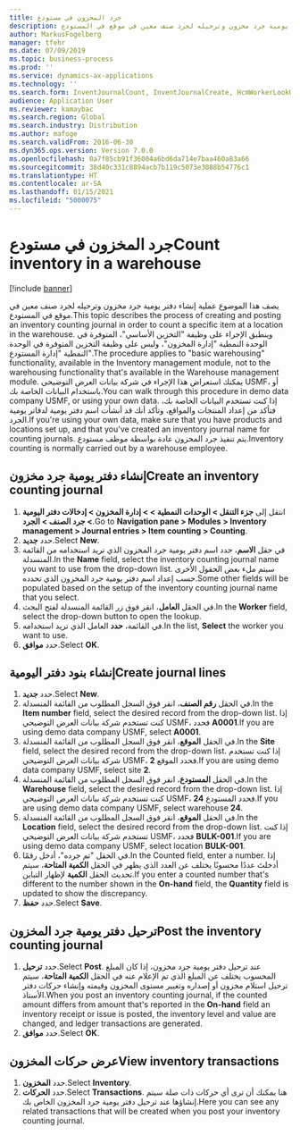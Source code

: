 ```yaml
---
title: جرد المخزون في مستودع
description: يصف هذا الموضوع عملية إنشاء دفتر يومية جرد مخزون وترحيله لجرد صنف معين في موقع في المستودع.
author: MarkusFogelberg
manager: tfehr
ms.date: 07/09/2019
ms.topic: business-process
ms.prod: ''
ms.service: dynamics-ax-applications
ms.technology: ''
ms.search.form: InventJournalCount, InventJournalCreate, HcmWorkerLookUp, InventItemIdLookupSimple, InventLocationIdLookup, WMSLocationIdLookup, InventTrans
audience: Application User
ms.reviewer: kamaybac
ms.search.region: Global
ms.search.industry: Distribution
ms.author: mafoge
ms.search.validFrom: 2016-06-30
ms.dyn365.ops.version: Version 7.0.0
ms.openlocfilehash: 0a7f85cb91f36004a6bd6da714e7baa460a83a66
ms.sourcegitcommit: 38d40c331c8894acb7b119c5073e3088b54776c1
ms.translationtype: HT
ms.contentlocale: ar-SA
ms.lasthandoff: 01/15/2021
ms.locfileid: "5000075"
---
```

# <a name="count-inventory-in-a-warehouse"></a><span data-ttu-id="68c6a-103">جرد المخزون في مستودع</span><span class="sxs-lookup"><span data-stu-id="68c6a-103">Count inventory in a warehouse</span></span>

[!include [banner](../../includes/banner.md)]

<span data-ttu-id="68c6a-104">يصف هذا الموضوع عملية إنشاء دفتر يومية جرد مخزون وترحيله لجرد صنف معين في موقع في المستودع.</span><span class="sxs-lookup"><span data-stu-id="68c6a-104">This topic describes the process of creating and posting an inventory counting journal in order to count a specific item at a location in the warehouse.</span></span> <span data-ttu-id="68c6a-105">وينطبق الإجراء على وظيفة "التخزين الأساسي"، المتوفرة في الوحدة النمطية "إدارة المخزون"، وليس على وظيفة التخزين المتوفرة في الوحدة النمطية "إدارة المستودع".</span><span class="sxs-lookup"><span data-stu-id="68c6a-105">The procedure applies to "basic warehousing" functionality, available in the Inventory management module, not to the warehousing functionality that's available in the Warehouse management module.</span></span> <span data-ttu-id="68c6a-106">يمكنك استعراض هذا الإجراء في شركة بيانات العرض التوضيحي USMF، أو باستخدام البيانات الخاصة بك.</span><span class="sxs-lookup"><span data-stu-id="68c6a-106">You can walk through this procedure in demo data company USMF, or using your own data.</span></span> <span data-ttu-id="68c6a-107">إذا كنت تستخدم البيانات الخاصة بك، فتأكد من إعداد المنتجات والمواقع، وتأكد أنك قد أنشأت اسم دفتر يومية لدفاتر يومية الجرد.</span><span class="sxs-lookup"><span data-stu-id="68c6a-107">If you're using your own data, make sure that you have products and locations set up, and that you've created an inventory journal name for counting journals.</span></span> <span data-ttu-id="68c6a-108">يتم تنفيذ جرد المخزون عادة بواسطة موظف مستودع.</span><span class="sxs-lookup"><span data-stu-id="68c6a-108">Inventory counting is normally carried out by a warehouse employee.</span></span>


## <a name="create-an-inventory-counting-journal"></a><span data-ttu-id="68c6a-109">إنشاء دفتر يومية جرد مخزون</span><span class="sxs-lookup"><span data-stu-id="68c6a-109">Create an inventory counting journal</span></span>
1. <span data-ttu-id="68c6a-110">انتقل إلى **جزء التنقل > الوحدات النمطية > > إدارة المخزون > إدخالات دفتر اليومية > جرد الصنف > الجرد**.</span><span class="sxs-lookup"><span data-stu-id="68c6a-110">Go to **Navigation pane > Modules > Inventory management > Journal entries > Item counting > Counting**.</span></span>
2. <span data-ttu-id="68c6a-111">حدد **جديد**.</span><span class="sxs-lookup"><span data-stu-id="68c6a-111">Select **New**.</span></span>
3. <span data-ttu-id="68c6a-112">في حقل **الاسم**، حدد اسم دفتر يومية جرد المخزون الذي تريد استخدامه من القائمة المنسدلة.</span><span class="sxs-lookup"><span data-stu-id="68c6a-112">In the **Name** field, select the inventory counting journal name you want to use from the drop-down list.</span></span> <span data-ttu-id="68c6a-113">سيتم ملء بعض الحقول الأخرى حسب إعداد اسم دفتر يومية جرد المخزون الذي تحدده.</span><span class="sxs-lookup"><span data-stu-id="68c6a-113">Some other fields will be populated based on the setup of the inventory counting journal name that you select.</span></span>  
4. <span data-ttu-id="68c6a-114">في الحقل **العامل**، انقر فوق زر القائمة المنسدلة لفتح البحث.</span><span class="sxs-lookup"><span data-stu-id="68c6a-114">In the **Worker** field, select the drop-down button to open the lookup.</span></span>
5. <span data-ttu-id="68c6a-115">في القائمة، **حدد** العامل الذي تريد استخدامه.</span><span class="sxs-lookup"><span data-stu-id="68c6a-115">In the list, **Select** the worker you want to use.</span></span>
6. <span data-ttu-id="68c6a-116">حدد **موافق**.</span><span class="sxs-lookup"><span data-stu-id="68c6a-116">Select **OK**.</span></span>

## <a name="create-journal-lines"></a><span data-ttu-id="68c6a-117">إنشاء بنود دفتر اليومية</span><span class="sxs-lookup"><span data-stu-id="68c6a-117">Create journal lines</span></span>
1. <span data-ttu-id="68c6a-118">حدد **جديد**.</span><span class="sxs-lookup"><span data-stu-id="68c6a-118">Select **New**.</span></span>
2. <span data-ttu-id="68c6a-119">في الحقل **رقم الصنف**، انقر فوق السجل المطلوب من القائمة المنسدلة.</span><span class="sxs-lookup"><span data-stu-id="68c6a-119">In the **Item number** field, select the desired record from the drop-down list.</span></span> <span data-ttu-id="68c6a-120">إذا كنت تستخدم شركة بيانات العرض التوضيحي USMF، فحدد **A0001**.</span><span class="sxs-lookup"><span data-stu-id="68c6a-120">If you are using demo data company USMF, select **A0001**.</span></span>  
3. <span data-ttu-id="68c6a-121">في الحقل **الموقع**، انقر فوق السجل المطلوب من القائمة المنسدلة.</span><span class="sxs-lookup"><span data-stu-id="68c6a-121">In the **Site** field, select the desired record from the drop-down list.</span></span> <span data-ttu-id="68c6a-122">إذا كنت تستخدم شركة بيانات العرض التوضيحي USMF، فحدد الموقع **2**.</span><span class="sxs-lookup"><span data-stu-id="68c6a-122">If you are using demo data company USMF, select site **2**.</span></span>
4. <span data-ttu-id="68c6a-123">في الحقل **المستودع**، انقر فوق السجل المطلوب من القائمة المنسدلة.</span><span class="sxs-lookup"><span data-stu-id="68c6a-123">In the **Warehouse** field, select the desired record from the drop-down list.</span></span> <span data-ttu-id="68c6a-124">إذا كنت تستخدم شركة بيانات العرض التوضيحي USMF، فحدد المستودع **24**.</span><span class="sxs-lookup"><span data-stu-id="68c6a-124">If you are using demo data company USMF, select warehouse **24**.</span></span>  
5. <span data-ttu-id="68c6a-125">في الحقل **الموقع**، انقر فوق السجل المطلوب من القائمة المنسدلة.</span><span class="sxs-lookup"><span data-stu-id="68c6a-125">In the **Location** field, select the desired record from the drop-down list.</span></span> <span data-ttu-id="68c6a-126">إذا كنت تستخدم شركة بيانات العرض التوضيحي USMF، فحدد **BULK-001**.</span><span class="sxs-lookup"><span data-stu-id="68c6a-126">If you are using demo data company USMF, select location **BULK-001**.</span></span>  
6. <span data-ttu-id="68c6a-127">في الحقل "تم جرده"، أدخل رقمًا.</span><span class="sxs-lookup"><span data-stu-id="68c6a-127">In the Counted field, enter a number.</span></span> <span data-ttu-id="68c6a-128">إذا أدخلتَ عددًا محسوبًا يختلف عن العدد الذي يظهر في الحقل **الكمية المتاحة**، سيتم تحديث الحقل **الكمية** لإظهار التباين.</span><span class="sxs-lookup"><span data-stu-id="68c6a-128">If you enter a counted number that's different to the number shown in the **On-hand** field, the **Quantity** field is updated to show the discrepancy.</span></span>  
7. <span data-ttu-id="68c6a-129">حدد **حفظ**.</span><span class="sxs-lookup"><span data-stu-id="68c6a-129">Select **Save**.</span></span>

## <a name="post-the-inventory-counting-journal"></a><span data-ttu-id="68c6a-130">ترحيل دفتر يومية جرد المخزون</span><span class="sxs-lookup"><span data-stu-id="68c6a-130">Post the inventory counting journal</span></span>
1. <span data-ttu-id="68c6a-131">حدد **ترحيل**.</span><span class="sxs-lookup"><span data-stu-id="68c6a-131">Select **Post**.</span></span> <span data-ttu-id="68c6a-132">عند ترحيل دفتر يومية جرد مخزون، إذا كان المبلغ المحسوب يختلف عن المبلغ الذي تم الإعلام عنه في الحقل **الكمية المتاحة**، سيتم ترحيل استلام مخزون أو إصداره وتغيير مستوى المخزون وقيمته وإنشاء حركات دفتر الأستاذ.</span><span class="sxs-lookup"><span data-stu-id="68c6a-132">When you post an inventory counting journal, if the counted amount differs from amount that's reported in the **On-hand** field an inventory receipt or issue is posted, the inventory level and value are changed, and ledger transactions are generated.</span></span>
2. <span data-ttu-id="68c6a-133">حدد **موافق**.</span><span class="sxs-lookup"><span data-stu-id="68c6a-133">Select **OK**.</span></span>

## <a name="view-inventory-transactions"></a><span data-ttu-id="68c6a-134">عرض حركات المخزون</span><span class="sxs-lookup"><span data-stu-id="68c6a-134">View inventory transactions</span></span>
1. <span data-ttu-id="68c6a-135">حدد **المخزون**.</span><span class="sxs-lookup"><span data-stu-id="68c6a-135">Select **Inventory**.</span></span>
2. <span data-ttu-id="68c6a-136">حدد **الحركات**.</span><span class="sxs-lookup"><span data-stu-id="68c6a-136">Select **Transactions**.</span></span> <span data-ttu-id="68c6a-137">هنا يمكنك أن ترى أي حركات ذات صلة سيتم إنشاؤها عند ترحيل دفتر يومية جرد المخزون الخاص بك.</span><span class="sxs-lookup"><span data-stu-id="68c6a-137">Here you can see any related transactions that will be created when you post your inventory counting journal.</span></span>   


